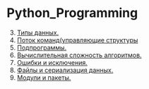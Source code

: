 # Python_Programming
3. [Типы данных.](/Lab3_AlinaSabitova.ipynb)
4. [Поток команд(управляющие структуры](/Lab4.ipynb)
5. [Подпрограммы.]()
6. [Вычислительная сложность алгоритмов.]()
7. [Ошибки и исключения.]()
8. [Файлы и сериализация данных.]()
9. [Модули и пакеты.]()
